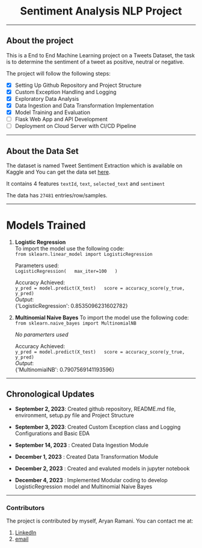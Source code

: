  # <div align='center'> Sentiment Analysis NLP Project </div> 

---

## About the project
This is a End to End Machine Learning project on a Tweets Dataset, the task is to determine the sentiment of a tweet as positive, neutral or negative.

The project will follow the following steps:
- [x] Setting Up Github Repository and Project Structure
- [x] Custom Exception Handling and Logging
- [x] Exploratory Data Analysis
- [x] Data Ingestion and Data Transformation Implementation
- [x] Model Training and Evaluation
- [ ] Flask Web App and API Development
- [ ] Deployment on Cloud Server with CI/CD Pipeline

---

## About the Data Set
The dataset is named Tweet Sentiment Extraction which is available on Kaggle and You can get the data set [here](https://www.kaggle.com/competitions/tweet-sentiment-extraction).

It contains 4 features `textId`, `text`, `selected_text` and `sentiment`

The data has `27481` entries/row/samples.

---

# Models Trained 
1. **Logistic Regression**  
    To import the model use the following code:   
    `from sklearn.linear_model import LogisticRegression`

    Parameters used:  
    `LogisticRegression(  
        max_iter=100  
    )`

    Accuracy Achieved:  
    `y_pred = model.predict(X_test)  
    score = accuracy_score(y_true, y_pred)`  
    *Output*:  
    {'LogisticRegression': 0.8535096231602782}

2. **Multinomial Naive Bayes**
    To import the model use the following code:   
    `from sklearn.naive_bayes import MultinomialNB`

    *No paramerters used*

    Accuracy Achieved:  
    `y_pred = model.predict(X_test)  
    score = accuracy_score(y_true, y_pred)`  
    *Output*:  
    {'MultinomialNB': 0.7907569141193596}

---

## Chronological Updates

- **September 2, 2023**: Created github repository, README.md file, environment, setup.py file  and Project Structure

- **September 3, 2023**: Created Custom Exception class and Logging Configurations and Basic EDA

- **September 14, 2023** : Created Data Ingestion Module

- **December 1, 2023** : Created Data Transformation Module

- **December 2, 2023** : Created and evaluted models in jupyter notebook

- **December 4, 2023** : Implemented Modular coding to develop LogisticRegression model and Multinomial Naive Bayes

---

### Contributors
The project is contributed by myself, Aryan Ramani. You can contact me at:
1. [LinkedIn](https://www.linkedin.com/in/aryan-ramani-a516b5212/)
2. [email](mailto:aryanramani67@gmail.com)